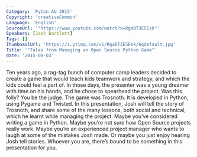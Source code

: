 ```yaml
---
Category: 'PyCon AU 2015'
Copyright: 'creativeCommon'
Language: 'English'
SourceUrl: '"https://www.youtube.com/watch?v=RgaDT3E5Esk"'
Speakers: [Josh Bartlett]
Tags: []
ThumbnailUrl: 'https://i.ytimg.com/vi/RgaDT3E5Esk/hqdefault.jpg'
Title: '"Tales from Managing an Open Source Python Game"'
date: '2015-08-03'
---
```

Ten years ago, a rag-tag bunch of computer camp leaders decided to create a game that would teach kids teamwork and strategy, and which the kids could feel a part of. In those days, the presenter was a young dreamer with time on his hands, and he chose to spearhead the project. Was this folly? You be the judge. The game was Trosnoth. It is developed in Python, using Pygame and Twisted.
In this presentation, Josh will tell the story of Trosnoth, and share some of the many lessons, both social and technical, which he learnt while managing the project. Maybe you’ve considered writing a game in Python. Maybe you’re not sure how Open Source projects really work. Maybe you’re an experienced project manager who wants to laugh at some of the mistakes Josh made. Or maybe you just enjoy hearing Josh tell stories. Whoever you are, there’s bound to be something in this presentation for you.

